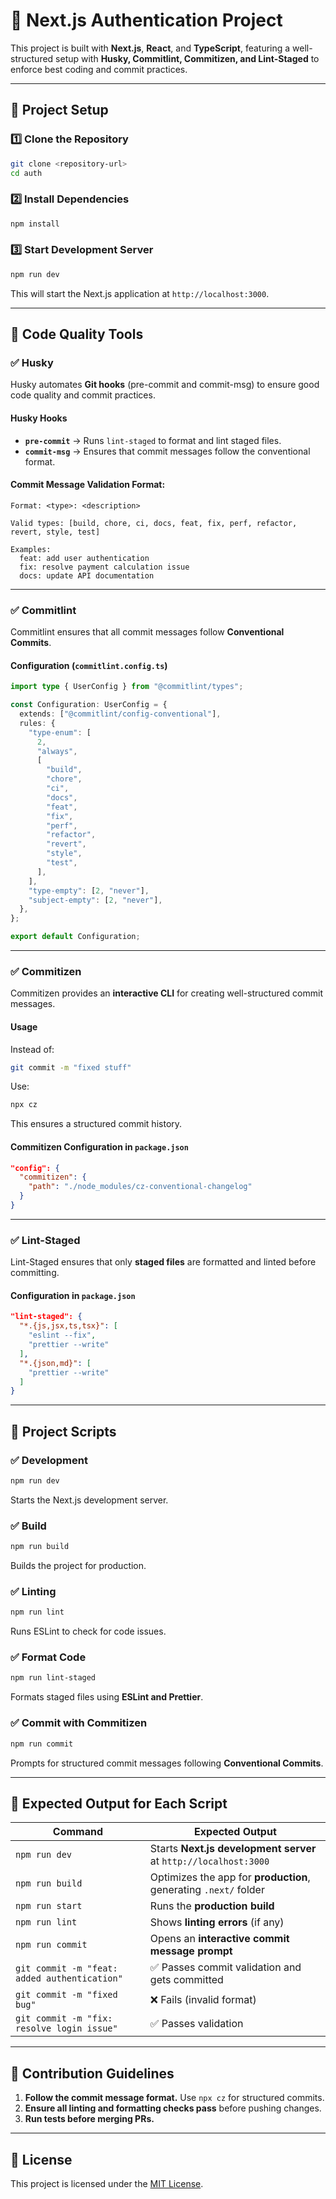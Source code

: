 # 🚀 Next.js Authentication Project

This project is built with **Next.js**, **React**, and **TypeScript**, featuring a well-structured setup with **Husky, Commitlint, Commitizen, and Lint-Staged** to enforce best coding and commit practices.

---

## 📖 Project Setup

### 1️⃣ Clone the Repository

```sh
git clone <repository-url>
cd auth
```

### 2️⃣ Install Dependencies

```sh
npm install
```

### 3️⃣ Start Development Server

```sh
npm run dev
```

This will start the Next.js application at `http://localhost:3000`.

---

## 🔧 Code Quality Tools

### ✅ Husky

Husky automates **Git hooks** (pre-commit and commit-msg) to ensure good code quality and commit practices.

#### **Husky Hooks**

- **`pre-commit`** → Runs `lint-staged` to format and lint staged files.
- **`commit-msg`** → Ensures that commit messages follow the conventional format.

#### **Commit Message Validation Format:**

```
Format: <type>: <description>

Valid types: [build, chore, ci, docs, feat, fix, perf, refactor, revert, style, test]

Examples:
  feat: add user authentication
  fix: resolve payment calculation issue
  docs: update API documentation
```

---

### ✅ Commitlint

Commitlint ensures that all commit messages follow **Conventional Commits**.

#### **Configuration (`commitlint.config.ts`)**

```ts
import type { UserConfig } from "@commitlint/types";

const Configuration: UserConfig = {
  extends: ["@commitlint/config-conventional"],
  rules: {
    "type-enum": [
      2,
      "always",
      [
        "build",
        "chore",
        "ci",
        "docs",
        "feat",
        "fix",
        "perf",
        "refactor",
        "revert",
        "style",
        "test",
      ],
    ],
    "type-empty": [2, "never"],
    "subject-empty": [2, "never"],
  },
};

export default Configuration;
```

---

### ✅ Commitizen

Commitizen provides an **interactive CLI** for creating well-structured commit messages.

#### **Usage**

Instead of:

```sh
git commit -m "fixed stuff"
```

Use:

```sh
npx cz
```

This ensures a structured commit history.

#### **Commitizen Configuration in `package.json`**

```json
"config": {
  "commitizen": {
    "path": "./node_modules/cz-conventional-changelog"
  }
}
```

---

### ✅ Lint-Staged

Lint-Staged ensures that only **staged files** are formatted and linted before committing.

#### **Configuration in `package.json`**

```json
"lint-staged": {
  "*.{js,jsx,ts,tsx}": [
    "eslint --fix",
    "prettier --write"
  ],
  "*.{json,md}": [
    "prettier --write"
  ]
}
```

---

## 🚀 Project Scripts

### ✅ Development

```sh
npm run dev
```

Starts the Next.js development server.

### ✅ Build

```sh
npm run build
```

Builds the project for production.

### ✅ Linting

```sh
npm run lint
```

Runs ESLint to check for code issues.

### ✅ Format Code

```sh
npm run lint-staged
```

Formats staged files using **ESLint and Prettier**.

### ✅ Commit with Commitizen

```sh
npm run commit
```

Prompts for structured commit messages following **Conventional Commits**.

---

## 🎯 Expected Output for Each Script

| Command                                      | Expected Output                                                  |
| -------------------------------------------- | ---------------------------------------------------------------- |
| `npm run dev`                                | Starts **Next.js development server** at `http://localhost:3000` |
| `npm run build`                              | Optimizes the app for **production**, generating `.next/` folder |
| `npm run start`                              | Runs the **production build**                                    |
| `npm run lint`                               | Shows **linting errors** (if any)                                |
| `npm run commit`                             | Opens an **interactive commit message prompt**                   |
| `git commit -m "feat: added authentication"` | ✅ Passes commit validation and gets committed                   |
| `git commit -m "fixed bug"`                  | ❌ Fails (invalid format)                                        |
| `git commit -m "fix: resolve login issue"`   | ✅ Passes validation                                             |

---

## 🎯 Contribution Guidelines

1. **Follow the commit message format.** Use `npx cz` for structured commits.
2. **Ensure all linting and formatting checks pass** before pushing changes.
3. **Run tests before merging PRs.**

---

## 📜 License

This project is licensed under the [MIT License](LICENSE).
